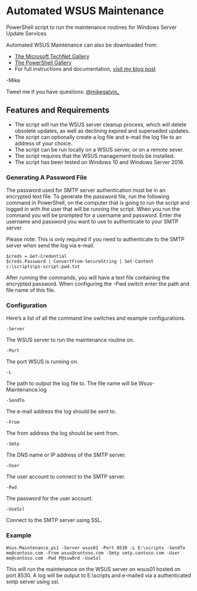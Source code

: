 # Automated WSUS Maintenance

PowerShell script to run the maintenance routines for Windows Server Update Services

Automated WSUS Maintenance can also be downloaded from:

* [The Microsoft TechNet Gallery](https://gallery.technet.microsoft.com/WSUS-Maintenance-w-logging-d507a15a?redir=0)
* [The PowerShell Gallery](https://www.powershellgallery.com/packages/Wsus-Maintenance)
* For full instructions and documentation, [visit my blog post](https://gal.vin/2017/08/28/automate-wsus-maintenance)

-Mike

Tweet me if you have questions: [@mikegalvin_](https://twitter.com/mikegalvin_)

## Features and Requirements

* The script will run the WSUS server cleanup process, which will delete obsolete updates, as well as declining expired and superseded updates.
* The script can optionally create a log file and e-mail the log file to an address of your choice.
* The script can be run locally on a WSUS server, or on a remote sever.
* The script requires that the WSUS management tools be installed.
* The script has been tested on Windows 10 and Windows Server 2016.

### Generating A Password File

The password used for SMTP server authentication must be in an encrypted text file. To generate the password file, run the following command in PowerShell, on the computer that is going to run the script and logged in with the user that will be running the script. When you run the command you will be prompted for a username and password. Enter the username and password you want to use to authenticate to your SMTP server.

Please note: This is only required if you need to authenticate to the SMTP server when send the log via e-mail.

```
$creds = Get-Credential
$creds.Password | ConvertFrom-SecureString | Set-Content c:\scripts\ps-script-pwd.txt
```

After running the commands, you will have a text file containing the encrypted password. When configuring the -Pwd switch enter the path and file name of this file.

### Configuration

Here’s a list of all the command line switches and example configurations.

```
-Server
```
The WSUS server to run the maintenance routine on.
``` 
-Port
```
The port WSUS is running on.
```
-L
```
The path to output the log file to. The file name will be Wsus-Maintenance.log
```
-SendTo
```
The e-mail address the log should be sent to.
```
-From
```
The from address the log should be sent from.
```
-Smtp
```
The DNS name or IP address of the SMTP server.
```
-User
```
The user account to connect to the SMTP server.
```
-Pwd
```
The password for the user account.
```
-UseSsl
```
Connect to the SMTP server using SSL.

### Example

```
Wsus-Maintenance.ps1 -Server wsus01 -Port 8530 -L E:\scripts -SendTo me@contoso.com -From wsus@contoso.com -Smtp smtp.contoso.com -User me@contoso.com -Pwd P@ssw0rd -UseSsl
```
This will run the maintenance on the WSUS server on wsus01 hosted on port 8530. A log will be output to E:\scripts and e-mailed via a authenticated smtp server using ssl.
